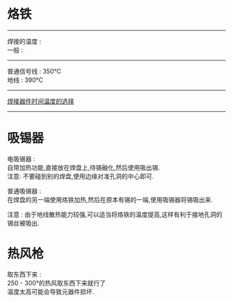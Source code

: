 # 烙铁
___
焊接的温度 :   
一般 :   
___
普通信号线 :   350℃   
地线 :  390℃   
___
[焊接器件时间温度的选择](https://zhuanlan.zhihu.com/p/76460403#:~:text=1%E3%80%81%E6%A0%87%E7%A4%BA20-25W%EF%BC%8C%E5%AF%B9%E5%BA%94%E7%84%8A%E6%8E%A5%E6%B8%A9%E5%BA%A6%E4%B8%BA200-250%E5%BA%A6%EF%BC%9B%202%E3%80%81%E6%A0%87%E7%A4%BA30-35W%EF%BC%8C%E5%AF%B9%E5%BA%94%E7%84%8A%E6%8E%A5%E6%B8%A9%E5%BA%A6%E4%B8%BA250-300%E5%BA%A6%EF%BC%9B%203%E3%80%81%E6%A0%87%E7%A4%BA40-45W%EF%BC%8C%E5%AF%B9%E5%BA%94%E7%84%8A%E6%8E%A5%E6%B8%A9%E5%BA%A6%E4%B8%BA280-350%E5%BA%A6%EF%BC%9B,4%E3%80%81%E6%A0%87%E7%A4%BA50W%EF%BC%8C%E5%AF%B9%E5%BA%94%E7%84%8A%E6%8E%A5%E6%B8%A9%E5%BA%A6%E4%B8%BA320-380%E5%BA%A6%EF%BC%9B%205%E3%80%81%E6%A0%87%E7%A4%BA60W%EF%BC%8C%E5%AF%B9%E5%BA%94%E7%84%8A%E6%8E%A5%E6%B8%A9%E5%BA%A6%E4%B8%BA320-400%E5%BA%A6%EF%BC%9B%206%E3%80%81%E6%A0%87%E7%A4%BA75-80W%EF%BC%8C%E5%AF%B9%E5%BA%94%E7%84%8A%E6%8E%A5%E6%B8%A9%E5%BA%A6%E4%B8%BA350-400%E5%BA%A6%EF%BC%9B%207%E3%80%81%E6%A0%87%E7%A4%BA100W%EF%BC%8C%E5%AF%B9%E5%BA%94%E7%84%8A%E6%8E%A5%E6%B8%A9%E5%BA%A6%E4%B8%BA380-450%E5%BA%A6%EF%BC%9B)   
___

# 吸锡器
电吸锡器 :  
自带加热功能,直接放在焊盘上,待锡融化,然后使用吸出锡.   
注意: 不要碰到别的焊盘,使用边缘对准孔洞的中心即可.  

普通吸锡器 :  
在焊盘的另一端使用烙铁加热,然后在原本有锡的一端,使用吸锡器将锡吸出来.

注意 :  由于地线散热能力较强,可以适当将烙铁的温度提高,这样有利于接地孔洞的锡丝被吸出.

# 热风枪
取东西下来 :    
250 - 300°的热风取东西下来就行了    
温度太高可能会导致元器件损坏.      
